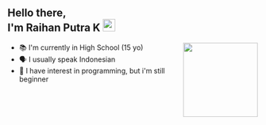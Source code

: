 ## Hello there, <br> I'm Raihan Putra K <img src="https://github.com/TheDudeThatCode/TheDudeThatCode/blob/master/Assets/Hi.gif" width=25px height=25px>

<img align="right" src="https://media3.giphy.com/media/ln7z2eWriiQAllfVcn/source.gif" width=150px height=150px>

* 📚 I'm currently in High School (15 yo) 
* 🗣️ I usually speak Indonesian 
* 🌱 I have interest in programming, but i'm still beginner 

